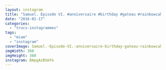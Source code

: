 ```yaml
---
layout: instagram
title: "Samuel. Épisode VI. #anniversaire #birthday #gateau #rainbowcake #starwars"
date: "2016-01-17"
categories: 
  - "trucs-instagrammes"
tags: 
  - "miam"
  - "instagram"
coverImage: Samuel.-Episode-VI.-anniversaire-birthday-gateau-rainbowcake-starwars.jpg
imgWidth: 360
imgHeight: 360
instagram: BApgAzBSmYo
---
```

